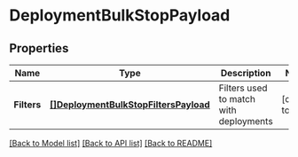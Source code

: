 # DeploymentBulkStopPayload

## Properties
Name | Type | Description | Notes
------------ | ------------- | ------------- | -------------
**Filters** | [**[]DeploymentBulkStopFiltersPayload**](DeploymentBulkStopFiltersPayload.md) | Filters used to match with deployments | [default to null]

[[Back to Model list]](../README.md#documentation-for-models) [[Back to API list]](../README.md#documentation-for-api-endpoints) [[Back to README]](../README.md)


